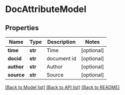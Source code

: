 # DocAttributeModel

## Properties
Name | Type | Description | Notes
------------ | ------------- | ------------- | -------------
**time** | **str** | Time | [optional] 
**docid** | **str** | document id | [optional] 
**author** | **str** | Author | [optional] 
**source** | **str** | Source | [optional] 

[[Back to Model list]](../README.md#documentation-for-models) [[Back to API list]](../README.md#documentation-for-api-endpoints) [[Back to README]](../README.md)



